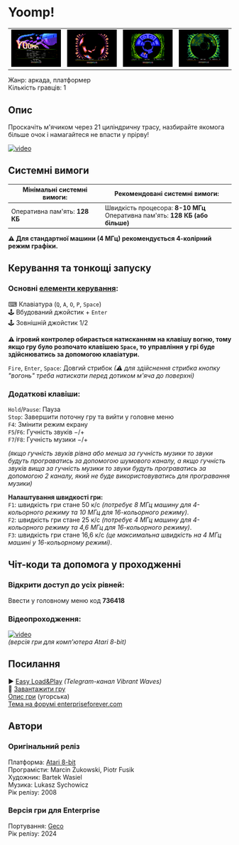# Yoomp!

| | | | |
| --- | --- | --- | --- |
|![screen1](screenshots/scrn_yoomp_01.png)|![screen2](screenshots/scrn_yoomp_02.png)|![screen3](screenshots/scrn_yoomp_03.png)|![screen4](screenshots/scrn_yoomp_04.png)|

Жанр: аркада, платформер  
Кількість гравців: 1  

## Опис

Проскачіть м'ячиком через 21 циліндричну трасу, назбирайте якомога більше очок і намагайтеся не впасти у прірву!  

[![video](https://img.youtube.com/vi/BXybXA11L40/0.jpg)](https://www.youtube.com/watch?v=BXybXA11L40)

## Системні вимоги

|Мінімальні системні вимоги:|Рекомендовані системні вимоги:|
|---------------------------|------------------------------|
|Оперативна пам'ять: **128 КБ**|Швидкість процесора: **8-10 МГц**<br>Оперативна пам'ять: **128 КБ (або більше)**| 

**⚠ Для стандартної машини (4 МГц) рекомендується 4-колірний режим графіки.**

## Керування та тонкощі запуску
### Основні [елементи керування](../controllers.md):
⌨ Клавіатура (`Q`, `A`, `O`, `P`, `Space`)  
🕹 Вбудований джойстик + `Enter`  
🕹 Зовнішній джойстик 1/2

**⚠ ігровий контролер обирається натисканням на клавішу вогню, тому якщо гру було розпочато клавішею `Space`, то управління у грі буде здійснюватись за допомогою клавіатури.**

`Fire`, `Enter`, `Space`: Довгий стрибок *(⚠ для здійснення стрибка кнопку "вогонь" треба натискати перед дотиком м'яча до поверхні)*

### Додаткові клавіши:
`Hold`/`Pause`:	Пауза  
`Stop`:	Завершити поточну гру та вийти у головне меню  
`F4`:	Змінити режим екрану  
`F5`/`F6`:	Гучність звуків −/+  
`F7`/`F8`:	Гучність музики −/+  

*(якщо гучність звуків рівна або менша за гучність музики то звуки будуть програватись за допомогою шумового каналу, а якщо гучність звуків вища за гучність музики то звуки будуть програватись за допомогою 2 каналу, який не буде використовуватись для програвання музики)*

**Налаштування швидкості гри:**  
`F1`: швидкість гри стане 50 к/с *(потребує 8 МГц машину для 4-кольорного режиму та 10 МГц для 16-кольорного режиму)*.  
`F2`: швидкість гри стане 25 к/с *(потребує 4 МГц машину для 4-кольорного режиму та 4,6 МГц для 16-кольорного режиму)*.  
`F3`: швидкість гри стане 16,6 к/с *(це максимальна швидкість на 4 МГц машині у 16-кольорному режимі)*.

## Чіт-коди та допомога у проходженні

### Відкрити доступ до усіх рівней:
Ввести у головному меню код **736418**

### Відеопроходження:
[![video](https://img.youtube.com/vi/fB4Yrk6v96c/0.jpg)](https://www.youtube.com/watch?v=fB4Yrk6v96c)  
*(версія гри для комп'ютера Atari 8-bit)*

## Посилання

▶ [Easy Load&Play](https://t.me/EP128k_Load_n_Play/673) *(Telegram-канал Vibrant Waves)*  
💾 [Завантажити гру](http://www.ep128.hu/Ep_Games/Prg/Yoomp.rar)  
[Опис гри](http://www.ep128.hu/Ep_Games/Leiras/Yoomp.htm) (угорська)  
[Тема на форумі enterpriseforever.com](https://enterpriseforever.com/konvertalas/yoomp/)  

## Автори
### Оригінальний реліз
Платформа: [Atari 8-bit](https://www.atarimania.com/game-atari-400-800-xl-xe-yoomp_20790.html)  
Програмісти: Marcin Żukowski, Piotr Fusik  
Художник: Bartek Wasiel  
Музика: Lukasz Sychowicz  
Рік релізу: 2008

### Версія гри для Enterprise
Портування: [Geco](../../community/geco.md)  
Рік релізу: 2024